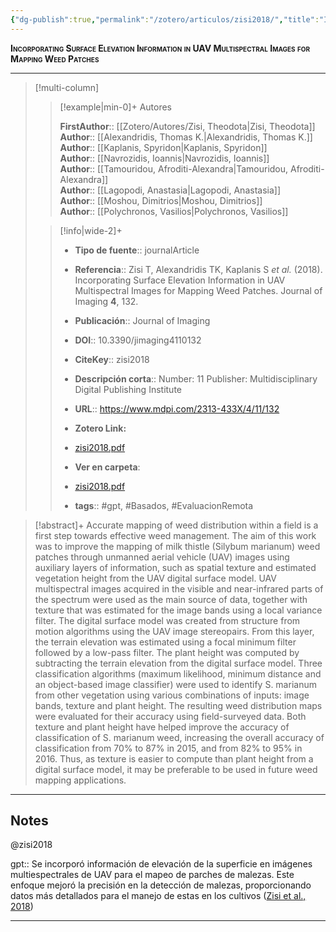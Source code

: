 ```yaml
---
{"dg-publish":true,"permalink":"/zotero/articulos/zisi2018/","title":"Incorporating Surface Elevation Information in UAV Multispectral Images for Mapping Weed Patches","tags":["#zotero"]}
---
```



<span style="font-variant:small-caps; font-weight: bold;">Incorporating Surface Elevation Information in UAV Multispectral Images for Mapping Weed Patches</span>

---


> [!multi-column]
>
>> [!example|min-0]+ Autores
>> 
>> **FirstAuthor**:: [[Zotero/Autores/Zisi, Theodota\|Zisi, Theodota]]  
>> **Author**:: [[Alexandridis, Thomas K.\|Alexandridis, Thomas K.]]  
>> **Author**:: [[Kaplanis, Spyridon\|Kaplanis, Spyridon]]  
>> **Author**:: [[Navrozidis, Ioannis\|Navrozidis, Ioannis]]  
>> **Author**:: [[Tamouridou, Afroditi-Alexandra\|Tamouridou, Afroditi-Alexandra]]  
>> **Author**:: [[Lagopodi, Anastasia\|Lagopodi, Anastasia]]  
>> **Author**:: [[Moshou, Dimitrios\|Moshou, Dimitrios]]  
>> **Author**:: [[Polychronos, Vasilios\|Polychronos, Vasilios]]  
 >
>
>> [!info|wide-2]+
>>
>> - **Tipo de fuente**:: journalArticle
>> - **Referencia**:: Zisi T, Alexandridis TK, Kaplanis S _et al._ (2018). Incorporating Surface Elevation Information in UAV Multispectral Images for Mapping Weed Patches. Journal of Imaging **4**, 132.
>> - **Publicación**:: Journal of Imaging
>> - **DOI**:: 10.3390/jimaging4110132
>> - **CiteKey**:: zisi2018
>> - **Descripción corta**:: Number: 11
Publisher: Multidisciplinary Digital Publishing Institute
>> - **URL**:: https://www.mdpi.com/2313-433X/4/11/132
>> - **Zotero Link:** 
>> - [zisi2018.pdf](zotero://select/library/items/I2X7AVBB)
>>
>> - **Ver en carpeta**: 
>> - [zisi2018.pdf](file://J:\OneDrive\Articulos\zisi2018.pdf)
>> - **tags**:: #gpt, #Basados, #EvaluacionRemota



> [!abstract]+ 
>Accurate mapping of weed distribution within a field is a first step towards effective weed management. The aim of this work was to improve the mapping of milk thistle (Silybum marianum) weed patches through unmanned aerial vehicle (UAV) images using auxiliary layers of information, such as spatial texture and estimated vegetation height from the UAV digital surface model. UAV multispectral images acquired in the visible and near-infrared parts of the spectrum were used as the main source of data, together with texture that was estimated for the image bands using a local variance filter. The digital surface model was created from structure from motion algorithms using the UAV image stereopairs. From this layer, the terrain elevation was estimated using a focal minimum filter followed by a low-pass filter. The plant height was computed by subtracting the terrain elevation from the digital surface model. Three classification algorithms (maximum likelihood, minimum distance and an object-based image classifier) were used to identify S. marianum from other vegetation using various combinations of inputs: image bands, texture and plant height. The resulting weed distribution maps were evaluated for their accuracy using field-surveyed data. Both texture and plant height have helped improve the accuracy of classification of S. marianum weed, increasing the overall accuracy of classification from 70% to 87% in 2015, and from 82% to 95% in 2016. Thus, as texture is easier to compute than plant height from a digital surface model, it may be preferable to be used in future weed mapping applications.


--- 

## Notes

@zisi2018

gpt:: Se incorporó información de elevación de la superficie en imágenes multiespectrales de UAV para el mapeo de parches de malezas. Este enfoque mejoró la precisión en la detección de malezas, proporcionando datos más detallados para el manejo de estas en los cultivos ([Zisi et al., 2018](zotero://select/library/items/9H55WWVI))






---







